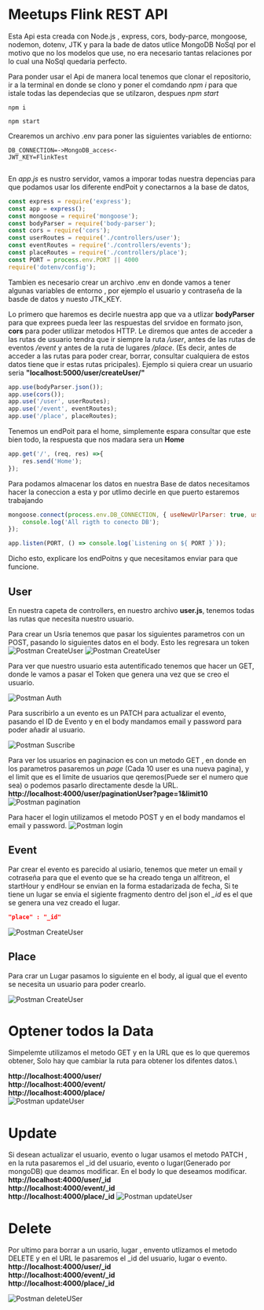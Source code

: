 # Meetups Flink REST API

Esta Api esta creada con Node.js , express, cors, body-parce, mongoose, nodemon, dotenv, JTK y para la bade de datos utlice MongoDB NoSql por el motivo que no los modelos que use, no era necesario tantas relaciones por lo cual una NoSql quedaria perfecto.

Para ponder usar el Api de manera local tenemos que clonar el repositorio, ir a la terminal en donde se clono y poner el comdando *npm i* para que istale todas las dependecias que se utilzaron, despues *npm start*

~~~~
npm i

npm start
~~~~
Crearemos un archivo .env para poner las siguientes variables de entiorno:

~~~~
DB_CONNECTION=->MongoDB_acces<-
JWT_KEY=FlinkTest


~~~~

En *app.js* es nustro servidor, vamos a imporar todas nuestra depencias para que podamos usar los diferente endPoit y conectarnos a la base de datos,

~~~~javascript
const express = require('express');
const app = express();
const mongoose = require('mongoose');
const bodyParser = require('body-parser');
const cors = require('cors');
const userRoutes = require('./controllers/user');
const eventRoutes = require('./controllers/events');
const placeRoutes = require('./controllers/place');
const PORT = process.env.PORT || 4000
require('dotenv/config');
~~~~

Tambien es necesario crear un archivo .env en donde vamos a tener algunas variables de entorno , por ejemplo el usuario y contraseña de la basde de datos y nuesto JTK_KEY.

Lo primero que haremos es decirle nuestra app que va a utlizar **bodyParser** para que exprees pueda leer las respuestas del srvidoe en formato json,  **cors** para poder utilizar metodos HTTP.
Le diremos que antes de acceder a las rutas de usuario tendra que ir siempre la ruta */user*, antes de las rutas de eventos */event* y antes de la ruta de lugares */place*. (Es decir, antes de acceder a las rutas para poder crear, borrar, consultar cualquiera de estos datos tiene que ir estas rutas pricipales).
Ejemplo si quiera crear un usuario seria **"localhost:5000/user/createUser/"**

~~~~javascript
app.use(bodyParser.json());
app.use(cors()); 
app.use('/user', userRoutes);
app.use('/event', eventRoutes);
app.use('/place', placeRoutes);
~~~~

Tenemos un endPoit para el home, simplemente espara consultar que este bien todo, la respuesta que nos madara sera un **Home**

~~~~javascript
app.get('/', (req, res) =>{
    res.send('Home');
});
~~~~

Para podamos almacenar los datos en nuestra Base de datos necesitamos hacer la coneccion a esta y por utlimo decirle en que puerto estaremos trabajando

~~~~javascript
mongoose.connect(process.env.DB_CONNECTION, { useNewUrlParser: true, useUnifiedTopology: true }, () => {
    console.log('All rigth to conecto DB');
});

app.listen(PORT, () => console.log(`Listening on ${ PORT }`));
~~~~



Dicho esto, explicare los endPoitns y que necesitamos enviar para que funcione.


## User
 En nuestra capeta de controllers, en nuestro archivo **user.js**, tenemos todas las rutas que necesita nuestro usuario.

Para crear un Usria tenemos que pasar los siguientes parametros con un POST, pasando lo siguientes datos en el body.
Esto les regresara un token  
![Postman CreateUser](/imgREADME/createUser.png)
![Postman CreateUser](/imgREADME/token.png)


Para ver que nuestro usuario esta autentificado tenemos que hacer un GET, donde le vamos a pasar el Token que genera una vez que se creo el usuario.

![Postman Auth](/imgREADME/sendToken.png)


Para suscribirlo a un evento es un PATCH para actualizar el evento, pasando el ID de Evento y en el body mandamos email y password para poder añadir al usuario.

![Postman Suscribe](/imgREADME/sucribe.png)



Para ver los usuarios en paginacion es con un metodo GET ,
en donde en los parametros pasaremos un *page* (Cada 10 user es una nueva pagina), y el limit que es el limite de usuarios que qeremos(Puede ser el numero que sea) o podemos pasarlo directamente desde la URL.\
**http://localhost:4000/user/paginationUser?page=1&limit10**
![Postman pagination](/imgREADME/pagination.png)

Para hacer el login utilizamos el metodo POST y en el body mandamos el email y password.
![Postman login](/imgREADME/login.png)


## Event

Par crear el evento es parecido al usiario, tenemos que meter un email y cotraseña para que el evento que se ha creado tenga un alfitreon, el startHour y endHour se envian en la forma estadarizada de fecha,
Si te tiene un lugar se envia el sigiente fragmento dentro del json
el *_id* es el que se genera una vez creado el lugar.

~~~json
"place" : "_id"
~~~


![Postman CreateUser](/imgREADME/createEvent.png)


## Place

Para crar un Lugar pasamos lo siguiente en el body, al igual que el evento se necesita un usuario para poder crearlo.


![Postman CreateUser](/imgREADME/createPlace.png)



# Optener todos la Data
Simpelemte utilizamos el metodo GET y en la URL que es lo que queremos obtener,
Solo hay que cambiar la ruta para obtener los difentes datos.\

**http://localhost:4000/user/**\
**http://localhost:4000/event/**\
**http://localhost:4000/place/**\
![Postman updateUser](/imgREADME/getAll.png)

# Update

Si desean actualizar el usuario, evento o lugar usamos el metodo PATCH , en la ruta pasaremos el _id del usuario, evento o lugar(Generado por mongoDB) que deamos modificar. En el body lo que deseamos modificar.\
**http://localhost:4000/user/_id**\
**http://localhost:4000/event/_id**\
**http://localhost:4000/place/_id**
![Postman updateUser](/imgREADME/updateUser.png)




# Delete
Por ultimo para borrar a un usario, lugar , envento utlizamos el metodo DELETE y en el URL le pasaremos el _id del usuario, lugar o evento.\
**http://localhost:4000/user/_id** \
**http://localhost:4000/event/_id**\
**http://localhost:4000/place/_id**

![Postman deleteUSer](/imgREADME/deleteUser.png)


